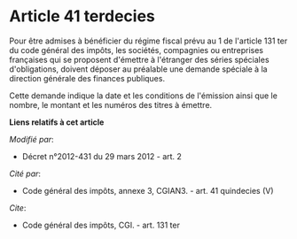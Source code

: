 # Article 41 terdecies

Pour être admises à bénéficier du régime fiscal prévu au 1 de l'article 131 ter du code général des impôts, les sociétés,
compagnies ou entreprises françaises qui se proposent d'émettre à l'étranger des séries spéciales d'obligations, doivent
déposer au préalable une demande spéciale à la direction générale des finances publiques. 

Cette demande indique la date et les conditions de l'émission ainsi que le nombre, le montant et les numéros des titres à
émettre.

**Liens relatifs à cet article**

_Modifié par_:

  - Décret n°2012-431  du 29 mars 2012 - art. 2

_Cité par_:

  - Code général des impôts, annexe 3, CGIAN3. - art. 41 quindecies (V)

_Cite_:

  - Code général des impôts, CGI. - art. 131 ter
